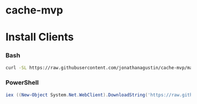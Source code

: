 # cache-mvp

# Install Clients 

### Bash

```bash
curl -SL https://raw.githubusercontent.com/jonathanagustin/cache-mvp/main/scripts/install | bash
```

### PowerShell

```powershell
iex ((New-Object System.Net.WebClient).DownloadString('https://raw.githubusercontent.com/jonathanagustin/cache-mvp/main/scripts/install'))
```
